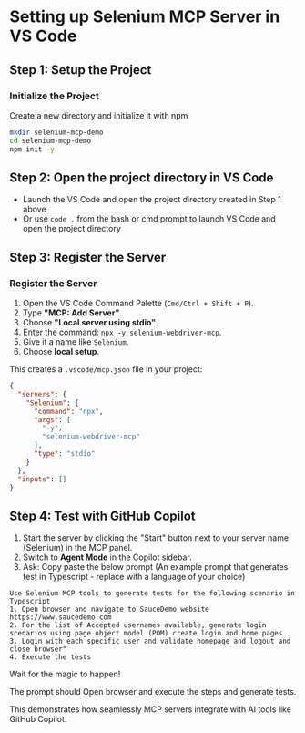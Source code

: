 # Setting up Selenium MCP Server in VS Code

## Step 1: Setup the Project

### Initialize the Project

Create a new directory and initialize it with npm

  ```bash
  mkdir selenium-mcp-demo
  cd selenium-mcp-demo
  npm init -y
  ```

## Step 2: Open the project directory in VS Code

- Launch the VS Code and open the project directory created in Step 1 above
- Or use `code .` from the bash or cmd prompt to launch VS Code and open the project directory

## Step 3: Register the Server

### Register the Server

1. Open the VS Code Command Palette (`Cmd/Ctrl + Shift + P`).
2. Type **"MCP: Add Server"**.
3. Choose **"Local server using stdio"**.
4. Enter the command: `npx -y selenium-webdriver-mcp`.
5. Give it a name like `Selenium`.
6. Choose **local setup**.

This creates a `.vscode/mcp.json` file in your project:

```json
{
  "servers": {
    "Selenium": {
      "command": "npx",
      "args": [
        "-y",
        "selenium-webdriver-mcp"
      ],
      "type": "stdio"
    }
  },
  "inputs": []
}

```

## Step 4: Test with GitHub Copilot

1. Start the server by clicking the "Start" button next to your server name (Selenium) in the MCP panel.
2. Switch to **Agent Mode** in the Copilot sidebar.
3. Ask: Copy paste the below prompt (An example prompt that generates test in Typescript - replace with a language of your choice)

```text
Use Selenium MCP tools to generate tests for the following scenario in Typescript
1. Open browser and navigate to SauceDemo website https://www.saucedemo.com
2. For the list of Accepted usernames available, generate login scenarios using page object model (POM) create login and home pages
3. Login with each specific user and validate homepage and logout and close browser"
4. Execute the tests
```

Wait for the magic to happen!

The prompt should Open browser and execute the steps and generate tests.

This demonstrates how seamlessly MCP servers integrate with AI tools like GitHub Copilot.
